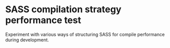 # SASS compilation strategy performance test
Experiment with various ways of structuring SASS for compile performance during development.
